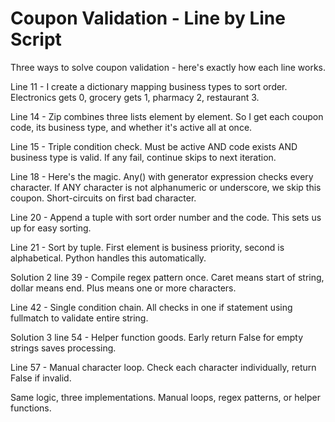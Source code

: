 # Coupon Validation - Line by Line Script

Three ways to solve coupon validation - here's exactly how each line works.

Line 11 - I create a dictionary mapping business types to sort order. Electronics gets 0, grocery gets 1, pharmacy 2, restaurant 3.

Line 14 - Zip combines three lists element by element. So I get each coupon code, its business type, and whether it's active all at once.

Line 15 - Triple condition check. Must be active AND code exists AND business type is valid. If any fail, continue skips to next iteration.

Line 18 - Here's the magic. Any() with generator expression checks every character. If ANY character is not alphanumeric or underscore, we skip this coupon. Short-circuits on first bad character.

Line 20 - Append a tuple with sort order number and the code. This sets us up for easy sorting.

Line 21 - Sort by tuple. First element is business priority, second is alphabetical. Python handles this automatically.

Solution 2 line 39 - Compile regex pattern once. Caret means start of string, dollar means end. Plus means one or more characters.

Line 42 - Single condition chain. All checks in one if statement using fullmatch to validate entire string.

Solution 3 line 54 - Helper function goods. Early return False for empty strings saves processing.

Line 57 - Manual character loop. Check each character individually, return False if invalid.

Same logic, three implementations. Manual loops, regex patterns, or helper functions.